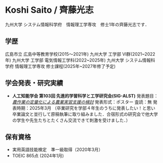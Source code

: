 # Koshi Saito / 齊藤光志

九州大学 システム情報科学府　情報理工学専攻　修士1年の齊藤光志です．

## 学歴
広島市立 広島中等教育学校(2015〜2021年)
九州大学 工学部 Ⅵ群(2021~2022年)
九州大学 工学部 電気情報工学科(2022~2025年)
九州大学 システム情報科学府 情報理工学専攻 修士課程(2025年~2027年修了予定)

## 学会発表・研究実績
- **人工知能学会 第103回 先進的学習科学と工学研究会(SIG-ALST)**
  発表題目：*[農作業の定量化による農業実習支援の検討](https://doi.org/10.11517/jsaialst.103.0_105)*
  発表形式：ポスター
  査読：無
  発表時期：2025年3月
  （卒業研究を学部４年生のうちに発表したい！と思い卒業論文と並行して原稿執筆に取り組みました．合宿形式の研究会で他大学の学生や先生たちとたくさん交流できて刺激を受けました．）

## 保有資格
- 実用英語技能検定　準一級取得（2020年3月）
- TOEIC 865点 (2024年1月)
